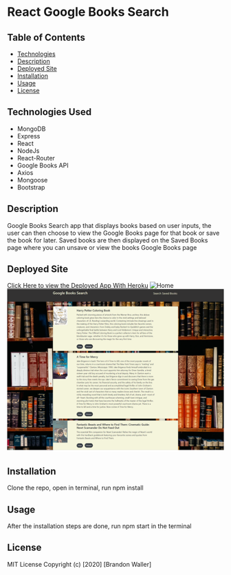# React Google Books Search

## Table of Contents
  - [Technologies](#technologies-used)
  - [Description](#description)
  - [Deployed Site](#deployed-site)
  - [Installation](#installation)
  - [Usage](#usage)
  - [License](#license)

## Technologies Used

  - MongoDB 
  - Express
  - React
  - NodeJs
  - React-Router
  - Google Books API
  - Axios
  - Mongoose
  - Bootstrap


## Description
Google Books Search app that displays books based on user inputs, the user can then choose to view the Google Books page for that book or save the book for later.
Saved books are then displayed on the Saved Books page where you can unsave or view the books Google Books page

## Deployed Site
[Click Here to view the Deployed App With Heroku](https://react-app-google-books-13.herokuapp.com/)
![Home](client/src/assets/reactHomePage.png)
![Saved](client/src/assets/reactSavedBooks.png)

## Installation 
Clone the repo, open in terminal, run npm install

## Usage
After the installation steps are done, run npm start in the terminal

## License
MIT License
Copyright (c) [2020] [Brandon Waller]


